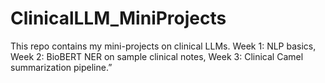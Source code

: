 # ClinicalLLM_MiniProjects
This repo contains my mini-projects on clinical LLMs. Week 1: NLP basics, Week 2: BioBERT NER on sample clinical notes, Week 3: Clinical Camel summarization pipeline.”
